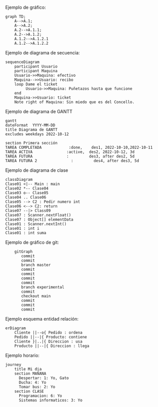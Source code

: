 Ejemplo de gráfico:

```mermaid
graph TD;
    A-->A.1;
    A-->A.2;
    A.2-->A.1.1;
    A.2-->A.1.2;
    A.1.2-->A.1.2.1
    A.1.2-->A.1.2.2
```
Ejemplo de diagrama de secuencia:
```mermaid
sequenceDiagram
    participant Usuario
    participant Maquina
    Usuario->>Maquina: efectivo
    Maquina-->>Usuario: recibo
    loop Dame el ticket
         Usuario->>Maquina: Puñetazos hasta que funcione
    end
    Maquina->>Usuario: ticket
    Note right of Maquina: Sin miedo que es del Concello.
```
Ejemplo de diagrama de GANTT
```mermaid
gantt
dateFormat  YYYY-MM-DD
title Diagrama de GANTT
excludes weekdays 2022-10-12

section Primera sección
TAREA COMPLETADA            :done,    des1, 2022-10-10,2022-10-11
TAREA ACTIVA               :active,  des2, 2022-10-12, 3d
TAREA FUTURA               :         des3, after des2, 5d
TAREA FUTURA 2               :         des4, after des3, 5d
```
Ejemplo de diagrama de clase
```mermaid
classDiagram
Clase01 <|-- Main : main
Clase02 *-- Clase04
Clase03 o-- Clase05
Clase04 .. Clase06
Clase05 --> C2 : Pedir numero int
Clase06 <--> C2: return
Clase07 --|> Class09
Clase07 : Scanner.nextFloat()
Clase07 : Object[] elementData
Clase01 : Scanner.nextInt()
Clase01 : int i
Clase01 : int suma
```
Ejemplo de gráfico de git:
```mermaid
    gitGraph
       commit
       commit
       branch master
       commit
       commit
       commit
       commit
       branch experimental
       commit
       checkout main
       commit
       commit
       commit
```
Ejemplo esquema entidad relación:
```mermaid
erDiagram
    Cliente ||--o{ Pedido : ordena
    Pedido ||--|{ Producto: contiene
    Cliente }|..|{ Direccion : usa
    Producto ||--|{ Direccion : llega
```
Ejemplo horario:
```mermaid
journey
    title Mi dia
    section MAÑANA
      Despertar: 1: Yo, Gato
      Ducha: 4: Yo
      Tomar bus: 2: Yo
    section CLASE
      Programacion: 6: Yo
      Sistemas informaticos: 3: Yo
```
